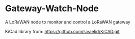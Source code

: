 # Gateway-Watch-Node
A LoRaWAN node to monitor and control a LoRaWAN gateway 


KiCad library from: https://github.com/sivaelid/KiCAD.git
